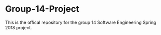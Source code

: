 # Group-14-Project
This is the offical repository for the group 14 Software Engineering Spring 2018 project.
